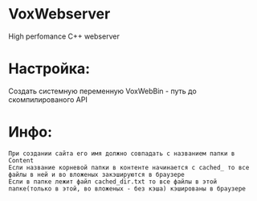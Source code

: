 # VoxWebserver
High perfomance C++ webserver

# Настройка:
  Создать системную переменную VoxWebBin - путь до скомпилированого API
  
# Инфо:
	При создании сайта его имя должно совпадать с названием папки в Content
	Если название корневой папки в контенте начинается с cached_ то все файлы в ней и во вложеных закэшируются в браузере
	Если в папке лежит файл cached_dir.txt то все файлы в этой папке(только в этой, во вложеных - без кэша) кэшированы в браузере
